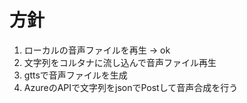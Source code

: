 # 方針

1. ローカルの音声ファイルを再生 -> ok
2. 文字列をコルタナに流し込んで音声ファイル再生
3. gttsで音声ファイルを生成
4. AzureのAPIで文字列をjsonでPostして音声合成を行う